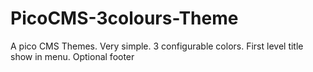# PicoCMS-3colours-Theme
A pico CMS Themes. Very simple. 3 configurable colors. First level title show in menu. Optional footer
